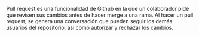 Pull request es una funcionalidad de Github en la que un colaborador pide que revisen sus cambios antes de hacer merge a una rama. Al hacer un pull request, se genera una conversación que pueden seguir los demás usuarios del repositorio, así como autorizar y rechazar los cambios.